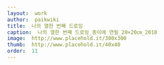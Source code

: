 ```yaml
---
layout:  work
author:  paikwiki
title:  나의 열한 번째 드로잉
caption:  나의 열한 번째 드로잉_종이에 연필_20×20㎝_2018
image:  http://www.placehold.it/300x300
thumb:  http://www.placehold.it/40x40
order:  11
---
```

